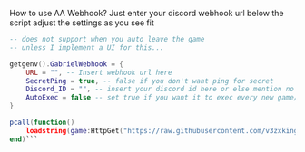 How to use AA Webhook?
Just enter your discord webhook url below the script
adjust the settings as you see fit
```lua
-- does not support when you auto leave the game
-- unless I implement a UI for this...

getgenv().GabrielWebhook = {
    URL = "", -- Insert webhook url here
    SecretPing = true, -- false if you don't want ping for secret 
    Discord_ID = "", -- insert your discord id here or else mention no one
    AutoExec = false -- set true if you want it to exec every new game/teleport
}

pcall(function()
    loadstring(game:HttpGet("https://raw.githubusercontent.com/v3zxking/AnimeAdventures/refs/heads/main/AAWebhook.lua"))()
end)```
